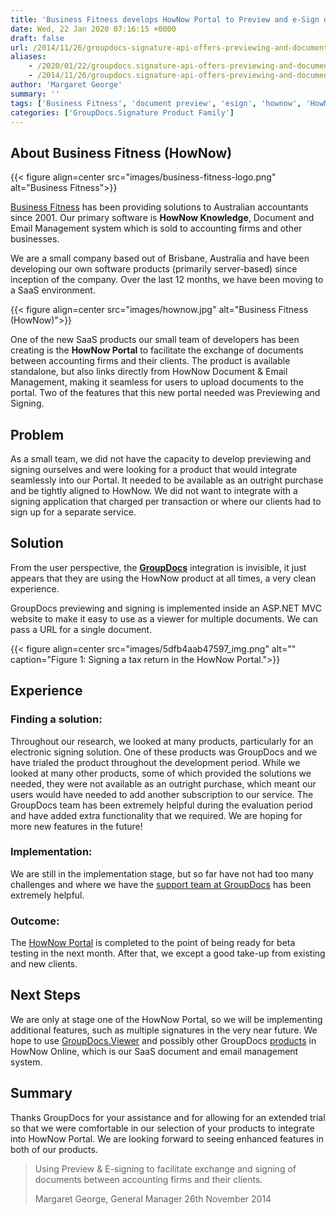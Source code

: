 ```yaml
---
title: 'Business Fitness develops HowNow Portal to Preview and e-Sign documents for Accounting Firms'
date: Wed, 22 Jan 2020 07:16:15 +0000
draft: false
url: /2014/11/26/groupdocs-signature-api-offers-previewing-and-document-e-signing-solution-for-accountancy-firms/
aliases:
    - /2020/01/22/groupdocs.signature-api-offers-previewing-and-document-e-signing-solution-for-accountancy-firms/
    - /2014/11/26/groupdocs.signature-api-offers-previewing-and-document-e-signing-solution-for-accountancy-firms/
author: 'Margaret George'
summary: ''
tags: ['Business Fitness', 'document preview', 'esign', 'hownow', 'HowNow Portal', 'Success Stories']
categories: ['GroupDocs.Signature Product Family']
---
```


## About Business Fitness (HowNow)



{{< figure align=center src="images/business-fitness-logo.png" alt="Business Fitness">}}


[Business Fitness](https://www.businessfitness.com.au/) has been providing solutions to Australian accountants since 2001. Our primary software is **HowNow Knowledge**, Document and Email Management system which is sold to accounting firms and other businesses.

We are a small company based out of Brisbane, Australia and have been developing our own software products (primarily server-based) since inception of the company. Over the last 12 months, we have been moving to a SaaS environment.



{{< figure align=center src="images/hownow.jpg" alt="Business Fitness (HowNow)">}}


One of the new SaaS products our small team of developers has been creating is the **HowNow Portal** to facilitate the exchange of documents between accounting firms and their clients. The product is available standalone, but also links directly from HowNow Document & Email Management, making it seamless for users to upload documents to the portal. Two of the features that this new portal needed was Previewing and Signing. 

## Problem

As a small team, we did not have the capacity to develop previewing and signing ourselves and were looking for a product that would integrate seamlessly into our Portal. It needed to be available as an outright purchase and be tightly aligned to HowNow. We did not want to integrate with a signing application that charged per transaction or where our clients had to sign up for a separate service. 

## Solution

From the user perspective, the **[GroupDocs](https://www.groupdocs.com/)** integration is invisible, it just appears that they are using the HowNow product at all times, a very clean experience. 

GroupDocs previewing and signing is implemented inside an ASP.NET MVC website to make it easy to use as a viewer for multiple documents. We can pass a URL for a single document.



{{< figure align=center src="images/5dfb4aab47597_img.png" alt="" caption="Figure 1: Signing a tax return in the HowNow Portal.">}}


## Experience

### Finding a solution:

Throughout our research, we looked at many products, particularly for an electronic signing solution. One of these products was GroupDocs and we have trialed the product throughout the development period. While we looked at many other products, some of which provided the solutions we needed, they were not available as an outright purchase, which meant our users would have needed to add another subscription to our service. The GroupDocs team has been extremely helpful during the evaluation period and have added extra functionality that we required. We are hoping for more new features in the future!

### Implementation:

We are still in the implementation stage, but so far have not had too many challenges and where we have the [support team at GroupDocs](https://forum.groupdocs.com/) has been extremely helpful.

### Outcome:

The [HowNow Portal](https://www.businessfitness.com.au/solutions/hownow-portal/) is completed to the point of being ready for beta testing in the next month. After that, we except a good take-up from existing and new clients.

## Next Steps

We are only at stage one of the HowNow Portal, so we will be implementing additional features, such as multiple signatures in the very near future. We hope to use [GroupDocs.Viewer](https://products.groupdocs.com/viewer) and possibly other GroupDocs [products](https://products.groupdocs.com/) in HowNow Online, which is our SaaS document and email management system.

## Summary

Thanks GroupDocs for your assistance and for allowing for an extended trial so that we were comfortable in our selection of your products to integrate into HowNow Portal. We are looking forward to seeing enhanced features in both of our products.

> Using Preview & E-signing to facilitate exchange and signing of documents between accounting firms and their clients.
> 
> Margaret George, General Manager 26th November 2014




